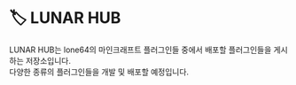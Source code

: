 # 🏷️ LUNAR HUB
LUNAR HUB는 lone64의 마인크래프트 플러그인들 중에서 배포할 플러그인들을 게시하는 저장소입니다.<br>
다양한 종류의 플러그인들을 개발 및 배포할 예정입니다.
